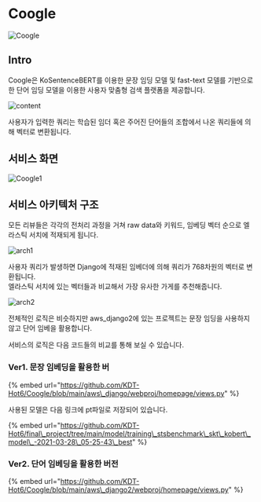# Coogle

![Coogle](https://user-images.githubusercontent.com/23492454/114344653-2f41a700-9b9b-11eb-8bb3-c2113474a4e1.png)

## Intro

Coogle은 KoSentenceBERT를 이용한 문장 임딩 모델 및 fast-text 모델를 기반으로한 단어 임딩 모델을 이용한 사용자 맞춤형 검색 플랫폼을 제공합니다.  

![content](https://user-images.githubusercontent.com/23492454/114344794-6ca63480-9b9b-11eb-89e9-f86b187c63bd.png)

사용자가 입력한 쿼리는 학습된 임더 혹은 주어진 단어들의 조합에서 나온 쿼리들에 의해 벡터로 변환됩니다.  

## 서비스 화면 

![Coogle1](https://user-images.githubusercontent.com/23492454/114345053-f524d500-9b9b-11eb-9aec-3f8d53a7f825.png)

## 서비스 아키텍처 구조

모든 리뷰들은 각각의 전처리 과정을 거쳐 raw data와 키워드, 임베딩 벡터 순으로 엘라스틱 서치에 적재되게 됩니다.

![arch1](https://user-images.githubusercontent.com/23492454/114344813-77f96000-9b9b-11eb-9b8f-6d0f981cf91b.png)

사용자 쿼리가 발생하면 Django에 적재된 임베더에 의해 쿼리가 768차원의 벡터로 변환됩니다.    
엘라스틱 서치에 있는 벡터들과 비교해서 가장 유사한 가게를 추천해줍니다. 

![arch2](https://user-images.githubusercontent.com/23492454/114344821-792a8d00-9b9b-11eb-91f5-b1899313e51c.png)

전체적인 로직은 비슷하지만 aws\_django2에 있는 프로젝트는 문장 임딩을 사용하지 않고 단어 임베을 활용합니다. 

서비스의 로직은 다음 코드들의 비교를 통해 보실 수 있습니다.  

### Ver1. 문장 임베딩을 활용한 버

{% embed url="https://github.com/KDT-Hot6/Coogle/blob/main/aws\_django/webproj/homepage/views.py" %}

사용된 모델은 다음 링크에 pt파일로 저장되어 있습니다. 

{% embed url="https://github.com/KDT-Hot6/final\_project/tree/main/model/training\_stsbenchmark\_skt\_kobert\_model\_-2021-03-28\_05-25-43\_best" %}

### Ver2. 단어 임베딩을 활용한 버전

{% embed url="https://github.com/KDT-Hot6/Coogle/blob/main/aws\_django2/webproj/homepage/views.py" %}





